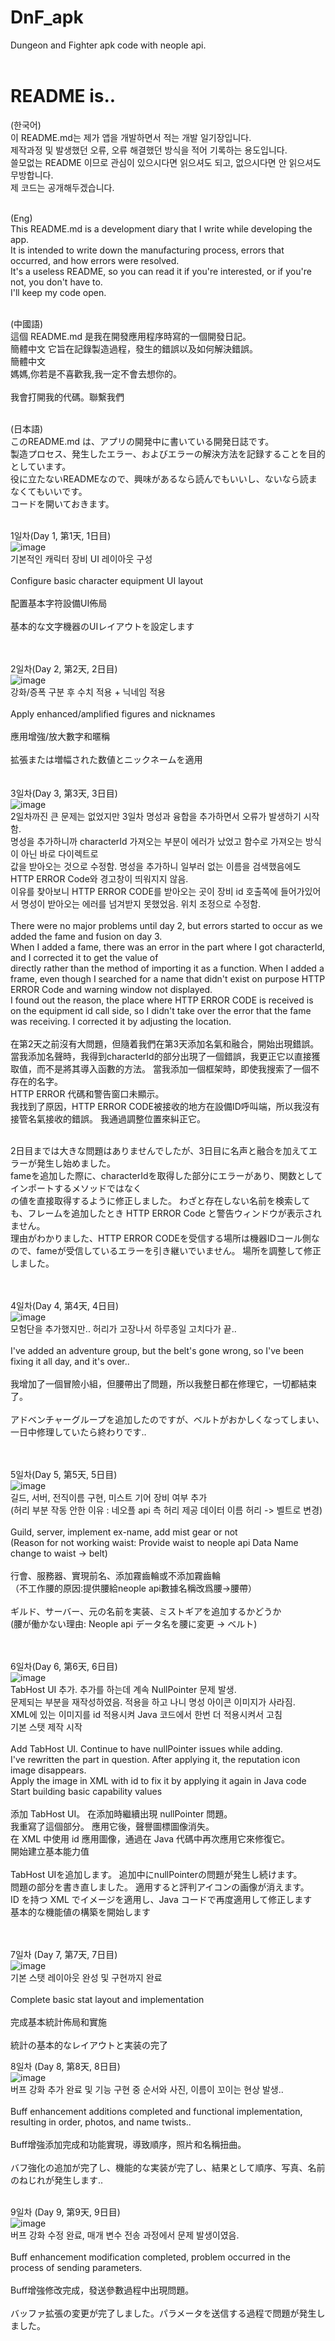 # DnF_apk
Dungeon and Fighter apk code with neople api.<br/><br/>

# README is..
(한국어)<br/>
이 README.md는 제가 앱을 개발하면서 적는 개발 일기장입니다.<br/>
제작과정 및 발생했던 오류, 오류 해결했던 방식을 적어 기록하는 용도입니다.<br/>
쓸모없는 README 이므로 관심이 있으시다면 읽으셔도 되고, 없으시다면 안 읽으셔도 무방합니다.<br/>
제 코드는 공개해두겠습니다.<br/><br/>

(Eng)<br/>
This README.md is a development diary that I write while developing the app.<br/>
It is intended to write down the manufacturing process, errors that occurred, and how errors were resolved.<br/>
It's a useless README, so you can read it if you're interested, or if you're not, you don't have to.<br/>
I'll keep my code open.<br/><br/>

(中國語)<br/>
這個 README.md 是我在開發應用程序時寫的一個開發日記。<br/> 簡體中文
它旨在記錄製造過程，發生的錯誤以及如何解決錯誤。<br/> 簡體中文
<br/> 媽媽,你若是不喜歡我,我一定不會去想你的。 <br/> <br/>
我會打開我的代碼。聯繫我們
<br/><br/>

(日本語)<br/>
このREADME.md は、アプリの開発中に書いている開発日誌です。<br/>
製造プロセス、発生したエラー、およびエラーの解決方法を記録することを目的としています。<br/>
役に立たないREADMEなので、興味があるなら読んでもいいし、ないなら読まなくてもいいです。<br/>
コードを開いておきます。<br/><br/>

1일차(Day 1, 第1天, 1日目)<br/>
![image](https://github.com/NLessW/DnF_apk/assets/63160418/781d7924-48cd-4257-8325-3c55e2d9760b)
<br/>
기본적인 캐릭터 장비 UI 레이아웃 구성<br/><br/>
Configure basic character equipment UI layout<br/><br/>
配置基本字符設備UI佈局<br/><br/>
基本的な文字機器のUIレイアウトを設定します<br/>
<br/><br/>

2일차(Day 2, 第2天, 2日目)<br/>
![image](https://github.com/NLessW/DnF_apk/assets/63160418/b5f8545c-f9fd-4cd9-b9a8-2f70f9f590ab)
<br/>
강화/증폭 구분 후 수치 적용 + 닉네임 적용 <br/><br/>
Apply enhanced/amplified figures and nicknames<br/><br/>
應用增強/放大數字和暱稱<br/><br/>
拡張または増幅された数値とニックネームを適用<br/>
<br/><br/>
3일차(Day 3, 第3天, 3日目)<br/>
![image](https://github.com/NLessW/DnF_apk/assets/63160418/e07e3ead-0d48-4bdf-a620-589dfe4e4eaa)
<br/>
2일차까진 큰 문제는 없었지만 3일차 명성과 융합을 추가하면서 오류가 발생하기 시작함.<br/>
명성을 추가하니까 characterId 가져오는 부분이 에러가 났었고 함수로 가져오는 방식이 아닌 바로 다이렉트로 <br/> 값을 받아오는 것으로 수정함. 명성을 추가하니 일부러 없는 이름을 검색했음에도
HTTP ERROR Code와 경고창이 띄워지지 않음.<br/>
이유를 찾아보니 HTTP ERROR CODE를 받아오는 곳이 장비 id 호출쪽에 들어가있어서 명성이 받아오는 에러를 넘겨받지 못했었음. 위치 조정으로 수정함.<br/><br/>
There were no major problems until day 2, but errors started to occur as we added the fame and fusion on day 3.<br/>
When I added a fame, there was an error in the part where I got characterId, and I corrected it to get the value of <br/> directly rather than the method of importing it as a function. When I added a frame, even though I searched for a name that didn't exist on purpose
HTTP ERROR Code and warning window not displayed.<br/>
I found out the reason, the place where HTTP ERROR CODE is received is on the equipment id call side, so I didn't take over the error that the fame was receiving. I corrected it by adjusting the location.
<br/><br/> 
在第2天之前沒有大問題，但隨着我們在第3天添加名氣和融合，開始出現錯誤。<br/>
當我添加名聲時，我得到characterId的部分出現了一個錯誤，我更正它以直接獲取值，而不是將其導入函數的方法。 當我添加一個框架時，即使我搜索了一個不存在的名字。<br/>
HTTP ERROR 代碼和警告窗口未顯示。<br/>
我找到了原因，HTTP ERROR CODE被接收的地方在設備ID呼叫端，所以我沒有接管名氣接收的錯誤。 我通過調整位置來糾正它。<br/><br/>

2日目までは大きな問題はありませんでしたが、3日目に名声と融合を加えてエラーが発生し始めました。<br/>
fameを追加した際に、characterIdを取得した部分にエラーがあり、関数としてインポートするメソッドではなく<br/>の値を直接取得するように修正しました。 わざと存在しない名前を検索しても、フレームを追加したとき
HTTP ERROR Code と警告ウィンドウが表示されません。<br/>
理由がわかりました、HTTP ERROR CODEを受信する場所は機器IDコール側なので、fameが受信しているエラーを引き継いでいません。 場所を調整して修正しました。

<br/><br/>
4일차(Day 4, 第4天, 4日目)<br/>
![image](https://github.com/NLessW/DnF_apk/assets/63160418/511cf0a1-4a45-4b5d-bcfd-6ce729e6cc20)
<br/>
모험단을 추가했지만.. 허리가 고장나서 하루종일 고치다가 끝..<br/><br/>
I've added an adventure group, but the belt's gone wrong, so I've been fixing it all day, and it's over..<br/><br/>
我增加了一個冒險小組，但腰帶出了問題，所以我整日都在修理它，一切都結束了。<br/><br/>
アドベンチャーグループを追加したのですが、ベルトがおかしくなってしまい、一日中修理していたら終わりです..<br/>

<br/><br/>
5일차(Day 5, 第5天, 5日目)<br/>
![image](https://github.com/NLessW/DnF_apk/assets/63160418/acbaf51b-8561-4653-866b-0af3cf074dae)
<br/>
길드, 서버, 전직이름 구현, 미스트 기어 장비 여부 추가<br/>
(허리 부분 작동 안한 이유 : 네오플 api 측 허리 제공 데이터 이름 허리 -> 벨트로 변경)<br/><br/>
Guild, server, implement ex-name, add mist gear or not<br/>
(Reason for not working waist: Provide waist to neople api Data Name change to waist -> belt)<br/><br/>
行會、服務器、實現前名、添加霧齒輪或不添加霧齒輪<br/>
（不工作腰的原因:提供腰給neople api數據名稱改爲腰->腰帶）<br/><br/>
ギルド、サーバー、元の名前を実装、ミストギアを追加するかどうか<br/>
(腰が働かない理由: Neople api データ名を腰に変更 -> ベルト)<br/>

<br/><br/>
6일차(Day 6, 第6天, 6日目)<br/>
![image](https://github.com/NLessW/DnF_apk/assets/63160418/6878e802-996a-42fd-8483-e67c3f3bcd92)
<br/>
TabHost UI 추가. 추가를 하는데 계속 NullPointer 문제 발생.<br/>
문제되는 부분을 재작성하였음. 적용을 하고 나니 명성 아이콘 이미지가 사라짐.<br/>
XML에 있는 이미지를 id 적용시켜 Java 코드에서 한번 더 적용시켜서 고침<br/>
기본 스탯 제작 시작</br>
<br/>
Add TabHost UI. Continue to have nullPointer issues while adding.<br/>
I've rewritten the part in question. After applying it, the reputation icon image disappears.<br/>
Apply the image in XML with id to fix it by applying it again in Java code<br/>
Start building basic capability values</br>
<br/> 
添加 TabHost UI。 在添加時繼續出現 nullPointer 問題。<br/>
我重寫了這個部分。 應用它後，聲譽圖標圖像消失。<br/>
在 XML 中使用 id 應用圖像，通過在 Java 代碼中再次應用它來修復它。<br/>
開始建立基本能力值<br/>
<br/>
TabHost UIを追加します。 追加中にnullPointerの問題が発生し続けます。<br/>
問題の部分を書き直しました。 適用すると評判アイコンの画像が消えます。<br/>
ID を持つ XML でイメージを適用し、Java コードで再度適用して修正します<br/>
基本的な機能値の構築を開始します<br/>
<br/><br/>

7일차 (Day 7, 第7天, 7日目)<br/>
![image](https://github.com/NLessW/DnF_apk/assets/63160418/528b85dd-57d0-4ea7-8999-0b68f7a579ef)
<br/>
기본 스탯 레이아웃 완성 및 구현까지 완료<br/><br/>
Complete basic stat layout and implementation<br/><br/>
完成基本統計佈局和實施<br/><br/>
統計の基本的なレイアウトと実装の完了<br/>

8일차 (Day 8, 第8天, 8日目)<br/>
![image](https://github.com/NLessW/DnF_apk/assets/63160418/ad9f181a-0b5a-4e6b-853c-e68e2ab4aaa1)
<br/>
버프 강화 추가 완료 및 기능 구현 중 순서와 사진, 이름이 꼬이는 현상 발생..<br/><br/>
Buff enhancement additions completed and functional implementation, resulting in order, photos, and name twists..<br/><br/>
Buff增強添加完成和功能實現，導致順序，照片和名稱扭曲。<br/><br/>
バフ強化の追加が完了し、機能的な実装が完了し、結果として順序、写真、名前のねじれが発生します..<br/><br/>

9일차 (Day 9, 第9天, 9日目)<br/>
![image](https://github.com/NLessW/DnF_apk/assets/63160418/59064b8f-924f-4110-b09d-bb754ded0ee2)
<br/>
버프 강화 수정 완료, 매개 변수 전송 과정에서 문제 발생이였음.<br/><br/>
Buff enhancement modification completed, problem occurred in the process of sending parameters.<br/><br/>
Buff增強修改完成，發送參數過程中出現問題。<br/><br/>
バッファ拡張の変更が完了しました。パラメータを送信する過程で問題が発生しました。<br/><br/>
